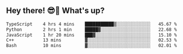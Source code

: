 ## Hey there! 😎👋 What's up?

<!--START_SECTION:waka-->

```txt
TypeScript    4 hrs 4 mins    ███████████▒░░░░░░░░░░░░░   45.67 %
Python        2 hrs 1 min     █████▓░░░░░░░░░░░░░░░░░░░   22.68 %
JavaScript    1 hr 20 mins    ███▓░░░░░░░░░░░░░░░░░░░░░   15.10 %
C++           13 mins         ▓░░░░░░░░░░░░░░░░░░░░░░░░   02.53 %
Bash          10 mins         ▓░░░░░░░░░░░░░░░░░░░░░░░░   02.01 %
```

<!--END_SECTION:waka-->

